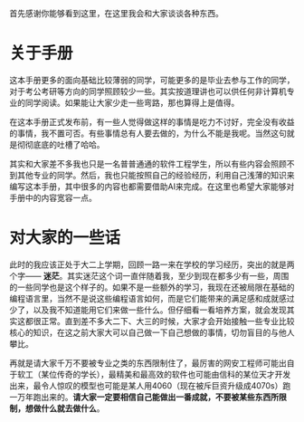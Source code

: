首先感谢你能够看到这里，在这里我会和大家谈谈各种东西。

# 关于手册

这本手册更多的面向基础比较薄弱的同学，可能更多的是毕业去参与工作的同学，对于考公考研等方向的同学照顾较少一些。其实按道理讲也可以供任何非计算机专业的同学阅读。如果能让大家少走一些弯路，那也算得上是值得。

在这本手册正式发布前，有一些人觉得做这样的事情是吃力不讨好，完全没有收益的事情，我不置可否。有些事情总有人要去做的，为什么不能是我呢。当然这句就是彻彻底底的吐槽了哈哈。

其实和大家差不多我也只是一名普普通通的软件工程学生，所以有些内容会照顾不到其他专业的同学。然后，我也只能按照自己的经验经历，利用自己浅薄的知识来编写这本手册，其中很多的内容也都需要借助AI来完成。在这里也希望大家能够对手册中的内容宽容一点。


# 对大家的一些话

此时的我应该正处于大二上学期，回顾一路一来在学校的学习经历，突出的就是两个字—— **迷茫**。其实迷茫这个词一直伴随着我，至少到现在都多少有一些，周围的一些同学也是这个样子的。如果不是一些额外的学习，我现在还被局限在基础的编程语言里，当然不是说这些编程语言如何，而是它们能带来的满足感和成就感过少了，以及我不知道能用它们来做一些什么。但仔细看一看培养方案，就会发现其实这都很正常。直到差不多大二下、大三的时候，大家才会开始接触一些专业比较核心的知识，在这之前大家大可以自己做一下自己想做的事情，切勿盲目的与他人攀比。

再就是请大家千万不要被专业之类的东西限制住了，最厉害的网安工程师可能出自于软工（某位传奇的学长），最精美和最高效的软件也可能由信科的某位天才开发出来，最令人惊叹的模型也可能是某人用4060（现在被斥巨资升级成4070s）跑一万年跑出来的。**请大家一定要相信自己能做出一番成就，不要被某些东西所限制，想做什么就去做什么**。